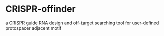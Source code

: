 # CRISPR-offinder
a CRISPR guide RNA design and off-target searching tool for user-defined protospacer adjacent motif
